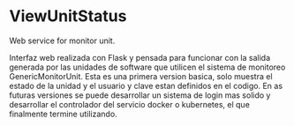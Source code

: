 # ViewUnitStatus
Web service for monitor unit.

Interfaz web realizada con Flask y pensada para funcionar con la salida generada por las unidades de software que utilicen el sistema de monitoreo GenericMonitorUnit. 
Esta es una primera version basica, solo muestra el estado de la unidad y el usuario y clave estan definidos en el codigo.
En as futuras versiones se puede desarrollar un sistema de login mas solido y desarrollar el controlador del servicio docker o kubernetes, el que finalmente termine utilizando.



